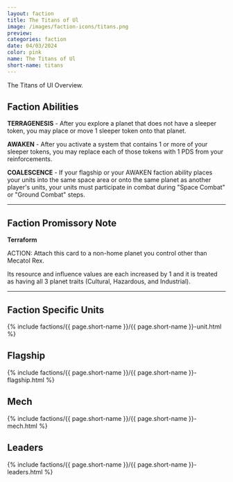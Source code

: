 ```yaml
---
layout: faction
title: The Titans of Ul
image: /images/faction-icons/titans.png
preview: 
categories: faction
date: 04/03/2024
color: pink
name: The Titans of Ul
short-name: titans
---
```

The Titans of Ul Overview.
## Faction Abilities
**TERRAGENESIS** - After you explore a planet that does not have a sleeper token, you may place or move 1 sleeper token onto that planet.

**AWAKEN** - After you activate a system that contains 1 or more of your sleeper tokens, you may replace each of those tokens with 1 PDS from your reinforcements.

**COALESCENCE** - If your flagship or your AWAKEN faction ability places your units into the same space area or onto the same planet as another player's units, your units must participate in combat during "Space Combat" or "Ground Combat" steps.

___

## Faction Promissory Note
**Terraform** 

ACTION: Attach this card to a non-home planet you control other than Mecatol Rex.

Its resource and influence values are each increased by 1 and it is treated as having all 3 planet traits (Cultural, Hazardous, and Industrial).

___

## Faction Specific Units

{% include factions/{{ page.short-name }}/{{ page.short-name }}-unit.html %}

## Flagship

 {% include factions/{{ page.short-name }}/{{ page.short-name }}-flagship.html %}

## Mech

 {% include factions/{{ page.short-name }}/{{ page.short-name }}-mech.html %}

## Leaders

 {% include factions/{{ page.short-name }}/{{ page.short-name }}-leaders.html %}